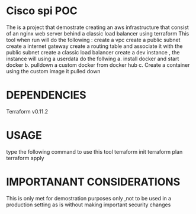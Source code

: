 # Cisco spi POC
The is a project that demostrate creating an aws infrastructure that consist of an nginx web server behind a classic load balancer using terraform 
This tool when run will do the following :
create a vpc
create a public subnet 
create a internet gateway 
create a routing table and associate it with the public subnet 
create a classic load balancer
create a dev instance , the instance will using a userdata do the follwing 
  a. install docker and start docker
  b. pulldown a custom docker from docker hub
  c. Create a container using the custom image it pulled down
  
# DEPENDENCIES
Terraform v0.11.2

# USAGE
type the following command to use this tool
terraform init
terraform plan 
terraform apply

# IMPORTANANT CONSIDERATIONS
This is only met for demostration purposes only ,not to be used in a production setting as is without making important security changes 


